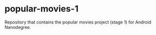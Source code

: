 # popular-movies-1
Repository that contains the popular movies project (stage 1) for Android Nanodegree.
